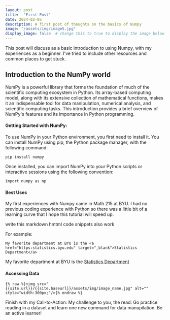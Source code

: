 ```yaml
---
layout: post
title:  "First Post"
date: 2024-02-05
description: A first post of thoughts on the basics of Numpy   
image: "/assets/img/image5.jpg"
display_image: false  # change this to true to display the image below the banner 
---
```

<p class="intro"><span class="dropcap">T</span>his post will discuss as a basic introduction to using Numpy, with my experiences as a beginner.  I've tried to include other resources and common places to get stuck.</p>

## Introduction to the NumPy world
NumPy is a powerful library that forms the foundation of much of the scientific computing ecosystem in Python. Its array-based computing model, along with its extensive collection of mathematical functions, makes it an indispensable tool for data manipulation, numerical analysis, and scientific computing tasks. This introduction provides a brief overview of NumPy's features and its importance in Python programming.


#### Getting Started with NumPy:
To use NumPy in your Python environment, you first need to install it. You can install NumPy using pip, the Python package manager, with the following command:
```
pip install numpy
```
Once installed, you can import NumPy into your Python scripts or interactive sessions using the following convention:
```
import numpy as np
```

#### Best Uses
My first experiences with Numpy came in Math 215 at BYU. I had no previous coding experience with Python so there was a little bit of a learning curve that I hope this tutorial will speed up.

write this markdown
hmtml code snippets also work


For example:
```
My favorite department at BYU is the <a href="https:statistics.byu.edu" target="_blank">Statistics Department</a>
```
My favorite department at BYU is the <a href="https:statistics.byu.edu" target="_blank">Statistics Department</a>

#### Accessing Data

```
{% raw %}<img src="{{site.url}}/{{site.baseurl}}/assets/img/image_name.jpg" alt="" style="width:300px;"/>{% endraw %}
```

Finish with my
Call-to-Action: My challenge to you, the read: Go practice reading in a dataset and learn one new command for data manupilation. Be an active learner! 
